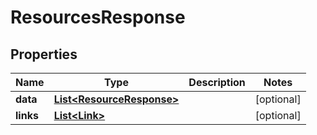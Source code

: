 

# ResourcesResponse


## Properties

| Name | Type | Description | Notes |
|------------ | ------------- | ------------- | -------------|
|**data** | [**List&lt;ResourceResponse&gt;**](ResourceResponse.md) |  |  [optional] |
|**links** | [**List&lt;Link&gt;**](Link.md) |  |  [optional] |




